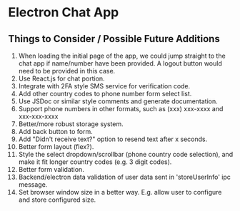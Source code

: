 # Electron Chat App

## Things to Consider / Possible Future Additions
1. When loading the initial page of the app, we could jump straight to the chat app if name/number have been provided. A logout button would need to be provided in this case.
2. Use React.js for chat portion.
3. Integrate with 2FA style SMS service for verification code.
4. Add other country codes to phone number form select list.
5. Use JSDoc or similar style comments and generate documentation.
6. Support phone numbers in other formats, such as (xxx) xxx-xxxx and xxx-xxx-xxxx
7. Better/more robust storage system.
8. Add back button to form.
9. Add "Didn't receive text?" option to resend text after x seconds.
10. Better form layout (flex?).
11. Style the select dropdown/scrollbar (phone country code selection), and make it fit longer country codes (e.g. 3 digit codes).
12. Better form validation.
13. Backend/electron data validation of user data sent in 'storeUserInfo' ipc message.
14. Set browser window size in a better way. E.g. allow user to configure and store configured size.
